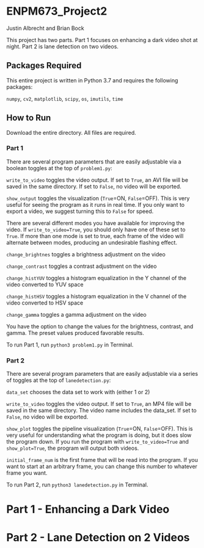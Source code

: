 # ENPM673_Project2

Justin Albrecht and Brian Bock


This project has two parts. Part 1 focuses on enhancing a dark video shot at night. Part 2 is lane detection on two videos. 

## Packages Required

This entire project is written in Python 3.7 and requires the following packages:

`numpy`, `cv2`, `matplotlib`, `scipy`, `os`, `imutils`, `time`

## How to Run
Download the entire directory. All files are required. 

### Part 1
There are several program parameters that are easily adjustable via a boolean toggles at the top of `problem1.py`:

`write_to_video` toggles the video output. If set to `True`, an AVI file will be saved in the same directory. If set to `False`, no video will be exported. 

`show_output` toggles the visualization (`True`=ON, `False`=OFF). This is very useful for seeing the program as it runs in real time. If you only want to export a video, we suggest turning this to `False` for speed. 

There are several different modes you have available for improving the video. If `write_to_video=True`, you should only have one of these set to `True`. If more than one mode is set to true, each frame of the video will alternate between modes, producing an undesirable flashing effect. 

`change_brightnes` toggles a brightness adjustment on the video

`change_contrast` toggles a contrast adjustment on the video

`change_histYUV` toggles a histogram equalization in the Y channel of the video converted to YUV space

`change_histHSV` toggles a histogram equalization in the V channel of the video converted to HSV space

`change_gamma` toggles a gamma adjustment on the video

You have the option to change the values for the brightness, contrast, and gamma. The preset values produced favorable results. 

To run Part 1, run `python3 problem1.py` in Terminal. 


### Part 2
There are several program parameters that are easily adjustable via a series of toggles at the top of `lanedetection.py`:

`data_set` chooses the data set to work with (either 1 or 2)

`write_to_video` toggles the video output. If set to `True`, an MP4 file will be saved in the same directory. The video name includes the data_set. If set to `False`, no video will be exported. 

`show_plot` toggles the pipeline visualization (`True`=ON, `False`=OFF). This is very useful for understanding what the program is doing, but it does slow the program down. If you run the program with `write_to_video=True` and `show_plot=True`, the program will output both videos. 

`initial_frame_num` is the first frame that will be read into the program. If you want to start at an arbitrary frame, you can change this number to whatever frame you want. 


To run Part 2, run `python3 lanedetection.py` in Terminal.  



# Part 1 - Enhancing a Dark Video


# Part 2 - Lane Detection on 2 Videos